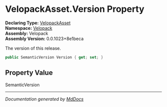 ﻿<!--  
  <auto-generated>   
    The contents of this file were generated by a tool.  
    Changes to this file may be list if the file is regenerated  
  </auto-generated>   
-->

# VelopackAsset.Version Property

**Declaring Type:** [VelopackAsset](../index.md)  
**Namespace:** [Velopack](../../index.md)  
**Assembly:** Velopack  
**Assembly Version:** 0.0.1023+8e1beca

 The version of this release. 

```csharp
public SemanticVersion Version { get; set; }
```

## Property Value

SemanticVersion

___

*Documentation generated by [MdDocs](https://github.com/ap0llo/mddocs)*
